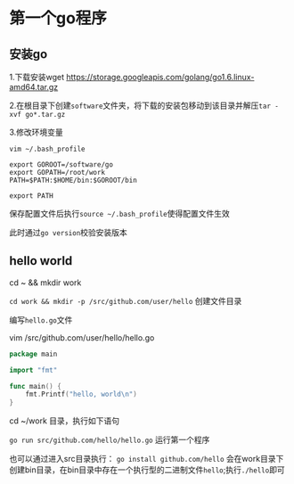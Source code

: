 # 第一个go程序

## 安装go

1.下载安装wget https://storage.googleapis.com/golang/go1.6.linux-amd64.tar.gz

2.在根目录下创建`software`文件夹，将下载的安装包移动到该目录并解压`tar -xvf go*.tar.gz`

3.修改环境变量

```
vim ~/.bash_profile

export GOROOT=/software/go
export GOPATH=/root/work
PATH=$PATH:$HOME/bin:$GOROOT/bin

export PATH

```
保存配置文件后执行`source ~/.bash_profile`使得配置文件生效

此时通过`go version`校验安装版本


## hello world

cd ~ && mkdir work

`cd work && mkdir -p /src/github.com/user/hello` 创建文件目录

编写`hello.go`文件

vim /src/github.com/user/hello/hello.go

``` go
package main

import "fmt"

func main() {
    fmt.Printf("hello, world\n")
}
```
cd ~/work 目录，执行如下语句

`go run src/github.com/hello/hello.go` 运行第一个程序

也可以通过进入src目录执行：
`go install github.com/hello` 会在work目录下创建bin目录，在bin目录中存在一个执行型的二进制文件`hello`;执行`./hello`即可




